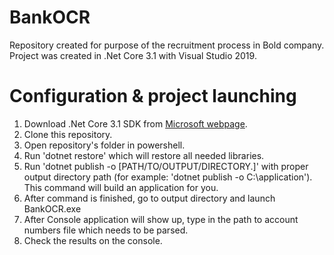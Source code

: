 # BankOCR
Repository created for purpose of the recruitment process in Bold company. Project was created in .Net Core 3.1 with Visual Studio 2019. 

# Configuration & project launching

1. Download .Net Core 3.1 SDK from [Microsoft webpage](https://dotnet.microsoft.com/download).
2. Clone this repository.
3. Open repository's folder in powershell.
4. Run 'dotnet restore' which will restore all needed libraries.
5. Run 'dotnet publish -o [PATH/TO/OUTPUT/DIRECTORY.]' with proper output directory path (for example: 'dotnet publish -o C:\application'). This command will build an application for you. 
6. After command is finished, go to output directory and launch BankOCR.exe
7. After Console application will show up, type in the path to account numbers file which needs to be parsed.
8. Check the results on the console.
